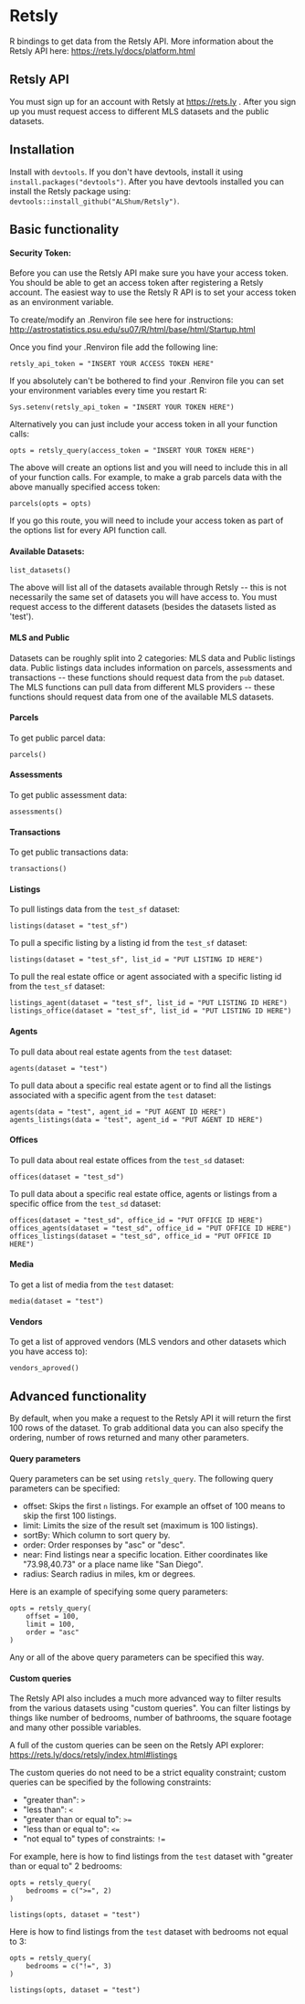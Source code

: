 # Retsly

R bindings to get data from the Retsly API.  More information about the Retsly API here: https://rets.ly/docs/platform.html

## Retsly API
You must sign up for an account with Retsly at https://rets.ly .  After you sign up you must request access to different MLS datasets and the public datasets.

## Installation
Install with `devtools`.  If you don't have devtools, install it using `install.packages("devtools")`.  After you have devtools installed you can install the Retsly package using: `devtools::install_github("ALShum/Retsly")`.

## Basic functionality

#### Security Token:
Before you can use the Retsly API make sure you have your access token.  You should be able to get an access token after registering a Retsly account.  The easiest way to use the Retsly R API is to set your access token as an environment variable.

To create/modify an .Renviron file see here for instructions: http://astrostatistics.psu.edu/su07/R/html/base/html/Startup.html

Once you find your .Renviron file add the following line:
```
retsly_api_token = "INSERT YOUR ACCESS TOKEN HERE"
```

If you absolutely can't be bothered to find your .Renviron file you can set your environment variables every time you restart R:

```
Sys.setenv(retsly_api_token = "INSERT YOUR TOKEN HERE")
```

Alternatively you can just include your access token in all your function calls:

```
opts = retsly_query(access_token = "INSERT YOUR TOKEN HERE")
```

The above will create an options list and you will need to include this in all of your function calls.  For example, to make a grab parcels data with the above manually specified access token:

```
parcels(opts = opts)
```

If you go this route, you will need to include your access token as part of the options list for every API function call.

#### Available Datasets:

```
list_datasets()
```

The above will list all of the datasets available through Retsly -- this is not necessarily the same set of datasets you will have access to.  You must request access to the different datasets (besides the datasets listed as 'test').

#### MLS and Public
Datasets can be roughly split into 2 categories: MLS data and Public listings data.  Public listings data includes information on parcels, assessments and transactions -- these functions should request data from the `pub` dataset.  The MLS functions can pull data from different MLS providers -- these functions should request data from one of the available MLS datasets.

#### Parcels
To get public parcel data:

```
parcels()
```


#### Assessments
To get public assessment data:

```
assessments()
```

#### Transactions
To get public transactions data:

```
transactions()
```


#### Listings
To pull listings data from the `test_sf` dataset:

```
listings(dataset = "test_sf")
```

To pull a specific listing by a listing id from the `test_sf` dataset:

```
listings(dataset = "test_sf", list_id = "PUT LISTING ID HERE")
```

To pull the real estate office or agent associated with a specific listing id from the `test_sf` dataset:

```
listings_agent(dataset = "test_sf", list_id = "PUT LISTING ID HERE")
listings_office(dataset = "test_sf", list_id = "PUT LISTING ID HERE")
```

#### Agents
To pull data about real estate agents from the `test` dataset:

```
agents(dataset = "test")
```

To pull data about a specific real estate agent or to find all the listings associated with a specific agent from the `test` dataset:

```
agents(data = "test", agent_id = "PUT AGENT ID HERE")
agents_listings(data = "test", agent_id = "PUT AGENT ID HERE")
```

#### Offices
To pull data about real estate offices from the `test_sd` dataset:

```
offices(dataset = "test_sd")
```

To pull data about a specific real estate office, agents or listings from a specific office from the `test_sd` dataset:

```
offices(dataset = "test_sd", office_id = "PUT OFFICE ID HERE")
offices_agents(dataset = "test_sd", office_id = "PUT OFFICE ID HERE")
offices_listings(dataset = "test_sd", office_id = "PUT OFFICE ID HERE")
```

#### Media
To get a list of media from the `test` dataset:

```
media(dataset = "test")
```

#### Vendors
To get a list of approved vendors (MLS vendors and other datasets which you have access to):

```
vendors_aproved()
```

## Advanced functionality
By default, when you make a request to the Retsly API it will return the first 100 rows of the dataset.  To grab additional data you can also specify the ordering, number of rows returned and many other parameters.

#### Query parameters
Query parameters can be set using `retsly_query`.  The following query parameters can be specified:

* offset: Skips the first `n` listings.  For example an offset of 100 means to skip the first 100 listings.
* limit: Limits the size of the result set (maximum is 100 listings).
* sortBy: Which column to sort query by.
* order: Order responses by "asc" or "desc".
* near: Find listings near a specific location.  Either coordinates like "73.98,40.73" or a place name like "San Diego".
* radius: Search radius in miles, km or degrees.

Here is an example of specifying some query parameters:

```
opts = retsly_query(
    offset = 100,
    limit = 100,
    order = "asc"
)
```

Any or all of the above query parameters can be specified this way.

#### Custom queries

The Retsly API also includes a much more advanced way to filter results from the various datasets using "custom queries".  You can filter listings by things like number of bedrooms, number of bathrooms, the square footage and many other possible variables. 

A full of the custom queries can be seen on the Retsly API explorer: https://rets.ly/docs/retsly/index.html#listings

The custom queries do not need to be a strict equality constraint; custom queries can be specified by the following constraints:

* "greater than": `>`
* "less than": `<`
* "greater than or equal to": `>=`
* "less than or equal to": `<=`
* "not equal to" types of constraints: `!=`

For example, here is how to find listings from the `test` dataset with "greater than or equal to" 2 bedrooms:

```
opts = retsly_query(
    bedrooms = c(">=", 2)
)

listings(opts, dataset = "test")
```

Here is how to find listings from the `test` dataset with bedrooms not equal to 3:

```
opts = retsly_query(
    bedrooms = c("!=", 3)
)

listings(opts, dataset = "test")
```


